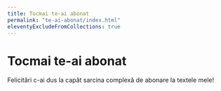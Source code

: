 ```yaml
---
title: Tocmai te-ai abonat
permalink: "te-ai-abonat/index.html"
eleventyExcludeFromCollections: true
---
```

# Tocmai te-ai abonat

Felicitări c-ai dus la capăt sarcina complexă de abonare la textele mele!